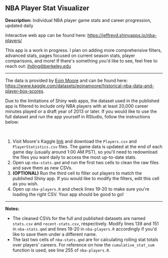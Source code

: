 ## NBA Player Stat Visualizer
**Description:** Individual NBA player game stats and career progression, updated daily

Interactive web app can be found here: https://jeffreyd.shinyapps.io/nba-players/

This app is a work in progress. I plan on adding more comprehensive filters, advanced stats, pages focused on current season stats, player comparisons, and more! If there's something you'd like to see, feel free to reach out: jhding@berkeley.edu

___

The data is provided by [Eoin Moore](https://www.linkedin.com/in/eoin-moore-a336838/) and can be found here:
https://www.kaggle.com/datasets/eoinamoore/historical-nba-data-and-player-box-scores.

Due to the limitations of Shiny web apps, the dataset used in the published app is filtered to include only NBA players with at least 20,000 career minutes played or a draft year of 2013 or later. If you would like to use the full dataset and run the app yourself in RStudio, follow the instructions below:

<br>

  1. Visit Moore's Kaggle [link](https://www.kaggle.com/datasets/eoinamoore/historical-nba-data-and-player-box-scores) and download the `Players.csv` and `PlayerStatistics.csv` files. The game data is updated at the end of each game day (usually around 1:00 AM PST), so you'll need to redownload the files you want daily to access the most up-to-date stats.
  2. Open up `nba-stats.qmd` and run the first two cells to clean the raw files and save them as new CSVs.
  3. **(OPTIONAL)** Run the third cell to filter out players to match the published Shiny app. If you would like to modify the filters, edit this cell as you wish.
  4. Open up `nba-players.R` and check lines 19-20 to make sure you're loading the right CSV. Your app should be good to go!


___

**Notes:**
- The cleaned CSVs for the full and published datasets are named `stats.csv` and `recent-stats.csv`, respectively. Modify lines 139 and 151 in `nba-stats.qmd` and lines 19-20 in `nba-players.R` accordingly if you'd like to save them under a different name.
- The last two cells of `nba-stats.qmd` are for calculating rolling stat totals over players' careers. For reference on how the `cumulative_stat_sum` function is used, see line 255 of `nba-players.R`.

